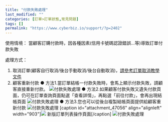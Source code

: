 ```yaml
---
title: "付款失敗處理"
last_modified: ""
categories: [訂單>訂單狀態,常見問題]
tags: []
permalink: "https://www.cyberbiz.io/support/?p=2402"
---
```


使用情境： 當顧客訂購付款時，因各種因素(信用卡號碼認證錯誤…等)導致訂單付款失敗

處理方式：

1. 取消訂單(顧客自行取消/後台手動取消/後台自動取消)，[請參考訂單取消教學文件](https://www.cyberbiz.co/support/?p=1675)
2. 顧客重新付款 ● 方法1.當訂單結帳一付款失敗時，會馬上顯示付款失敗，請顧客直接重新付款。 ![付款失敗處理](https://www.cyberbiz.co/support/wp-content/uploads/2019/03/付款失敗處理-1.png) ● 方法2.如果顧客付款失敗又遺失付款頁面，仍可在訂單查詢頁面點選「查看詳情」，再點選「前往付款」，會再出現結帳頁面 ![付款失敗處理](https://www.cyberbiz.co/support/wp-content/uploads/2019/03/付款失敗處理-2.png) ● 方法3.您也可以從後台複製結帳頁面提供給顧客重新付款 ![付款失敗處理](https://www.cyberbiz.co/support/wp-content/uploads/2019/03/付款失敗處理-3.png) [caption id="attachment_47056" align="alignleft" width="903"]![](https://www.cyberbiz.io/support/wp-content/uploads/新版訂單-付款失敗處理-3-300x142.png) 新版訂單列表操作頁面[/caption] ![付款失敗處理](https://www.cyberbiz.co/support/wp-content/uploads/2019/03/付款失敗處理-3-2.png)

